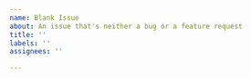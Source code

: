 ```yaml
---
name: Blank Issue
about: An issue that's neither a bug or a feature request
title: ''
labels: ''
assignees: ''

---
```



